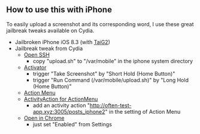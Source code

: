 ## How to use this with iPhone

To easily upload a screenshot and its corresponding word, I use these great jailbreak tweaks available on Cydia.

- Jailbroken iPhone iOS 8.3 (with [TaiG2](http://pangu8.com/83.html))
- Jailbreak tweak from Cydia
    - [Open SSH](http://planet-iphones.com/cydia/id/libactivator)
	    - copy "upload.sh" to "/var/mobile" in the iphone system directory
	- [Activator](http://planet-iphones.com/cydia/id/libactivator)
		- trigger "Take Screenshot" by "Short Hold (Home Button)"
		- trigger "Run Command (/var/mobile/upload.sh)" by "Long Hold (Home Button)"
	- [Action Menu](http://planet-iphones.com/cydia/id/actionmenu)
	- [ActivityAction for ActionMenu](http://planet-iphones.com/cydia/id/jp.r-plus.activityaction)
	    - add an activity action "http://often-test-app.xyz:3005/posts_iphone2" in the setting of Action Menu
	- [Open in Chrome](http://planet-iphones.com/cydia/id/com.arichardson.openinchrome)
		- just set "Enabled" from Settings
